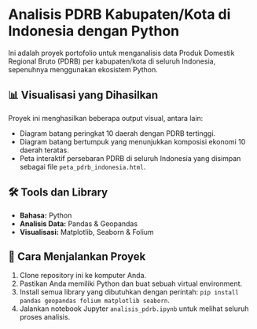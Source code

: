 # Analisis PDRB Kabupaten/Kota di Indonesia dengan Python

Ini adalah proyek portofolio untuk menganalisis data Produk Domestik Regional Bruto (PDRB) per kabupaten/kota di seluruh Indonesia, sepenuhnya menggunakan ekosistem Python.

## 📊 Visualisasi yang Dihasilkan

Proyek ini menghasilkan beberapa output visual, antara lain:
* Diagram batang peringkat 10 daerah dengan PDRB tertinggi.
* Diagram batang bertumpuk yang menunjukkan komposisi ekonomi 10 daerah teratas.
* Peta interaktif persebaran PDRB di seluruh Indonesia yang disimpan sebagai file `peta_pdrb_indonesia.html`.

## 🛠️ Tools dan Library
* **Bahasa:** Python
* **Analisis Data:** Pandas & Geopandas
* **Visualisasi:** Matplotlib, Seaborn & Folium

## 🚀 Cara Menjalankan Proyek

1.  Clone repository ini ke komputer Anda.
2.  Pastikan Anda memiliki Python dan buat sebuah virtual environment.
3.  Install semua library yang dibutuhkan dengan perintah: `pip install pandas geopandas folium matplotlib seaborn`.
4.  Jalankan notebook Jupyter `analisis_pdrb.ipynb` untuk melihat seluruh proses analisis.